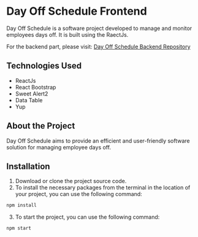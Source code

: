 # Day Off Schedule Frontend

Day Off Schedule is a software project developed to manage and monitor employees days off. It is built using the RaectJs.

For the backend part, please visit: [Day Off Schedule Backend Repository](https://github.com/AbdullahUguz/day_off_schedule_backend)

## Technologies Used

- ReactJs
- React Bootstrap
- Sweet Alert2
- Data Table
- Yup

## About the Project

Day Off Schedule aims to provide an efficient and user-friendly software solution for managing employee days off.

## Installation

1. Download or clone the project source code.
2. To install the necessary packages from the terminal in the location of your project, you can use the following command:
  ```bash
  npm install
  ```
3.  To start the project, you can use the following command:
  ```bash
  npm start
  ```
